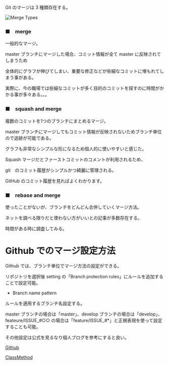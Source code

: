 Git のマージは 3 種類存在する。

![Merge Types](https://matt-rickard.ghost.io/content/images/2022/08/squash.jpeg)

### ■　merge
  
一般的なマージ。

master ブランチにマージした場合、コミット情報が全て master に反映されてしまうため

全体的にグラフが伸びてしまい、重要な修正などが些細なコミットに埋もれてしまう事がある。

実際に、今の職場では些細なコミットが多く目的のコミットを探すのに時間がかかる事が多々ある。。。

### ■　squash and merge
複数のコミットを1つのブランチにまとめるマージ。

master ブランチにマージしてもコミット情報が反映されないためブランチ単位ので追跡が可能である。

グラフも非常なシンプルな形になるため個人的に使いやすいと感じた。

Squash マージだとファーストコミットのコメントが利用されるため、

git　のコミット履歴がシンプルかつ綺麗に管理される。

GitHub のコミット履歴を見ればよくわかります。

### ■　rebase and merge
使ったことがないが、ブランチをどんどん合併していくマージ方法。

ネットを調べる限りだと使わない方がいいとの記事が多数存在する。

時間がある時に調査してみる。



# Github でのマージ設定方法
 Github では、ブランチ単位でマージ方法の設定ができる。

リポジトリを選択後 setting の「Branch protection rules」にルールを追加することで設定可能。

- Branch name pattern

ルールを適用するブランチ名設定する。

master ブランチの場合は「master」、develop ブランチの場合は「develop」、feateure/ISSUE_#○○ の場合は「feature/ISSUE_#*」と正規表現を使って設定することも可能。

その他設定は公式を見るなり個人ブログを参考にすると良い。

[Github](https://docs.github.com/ja/repositories/configuring-branches-and-merges-in-your-repository/defining-the-mergeability-of-pull-requests/about-protected-branches#require-linear-history)

[ClassMethod](https://dev.classmethod.jp/articles/protect-branch/)


